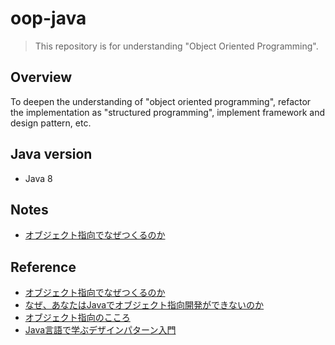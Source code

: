 # oop-java
>This repository is for understanding "Object Oriented Programming".

## Overview
To deepen the understanding of "object oriented programming", refactor the implementation as "structured programming", implement framework and design pattern, etc.

## Java version
- Java 8

## Notes
- [オブジェクト指向でなぜつくるのか](https://esa-pages.io/p/sharing/13096/posts/64/5745fe71af69337db12a.html)

## Reference
- [オブジェクト指向でなぜつくるのか](https://www.amazon.co.jp/gp/product/4822284654/ref=ppx_yo_dt_b_asin_title_o02_s00?ie=UTF8&psc=1)
- [なぜ、あなたはJavaでオブジェクト指向開発ができないのか](https://www.amazon.co.jp/gp/product/477412222X/ref=ppx_yo_dt_b_asin_title_o01_s00?ie=UTF8&psc=1)
- [オブジェクト指向のこころ](https://www.amazon.co.jp/gp/product/4621066048/ref=ppx_yo_dt_b_asin_title_o02_s00?ie=UTF8&psc=1)
- [Java言語で学ぶデザインパターン入門](https://www.amazon.co.jp/%E5%A2%97%E8%A3%9C%E6%94%B9%E8%A8%82%E7%89%88Java%E8%A8%80%E8%AA%9E%E3%81%A7%E5%AD%A6%E3%81%B6%E3%83%87%E3%82%B6%E3%82%A4%E3%83%B3%E3%83%91%E3%82%BF%E3%83%BC%E3%83%B3%E5%85%A5%E9%96%80-%E7%B5%90%E5%9F%8E-%E6%B5%A9/dp/4797327030)
